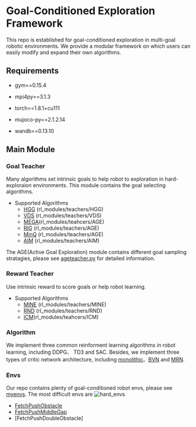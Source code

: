 # Goal-Conditioned Exploration Framework

This repo is established for goal-conditioned exploration in multi-goal robotic environments.
We provide a modular framework on which users can easily modify and expand their own algorithms.

## Requirements
- gym==0.15.4

- mpi4py==3.1.3

- torch==1.8.1+cu111

- mujoco-py==2.1.2.14

- wandb==0.13.10


## Main Module

### Goal Teacher
Many algorithms set intrinsic goals to help robot to exploration in hard-exploraion environments. This module contains the goal selecting algorithms.
- Supported Algorithms
    - [HGG](https://arxiv.org/abs/1906.04279)  (rl_modules/teachers/HGG) 
    - [VDS](https://arxiv.org/abs/2006.09641) (rl_modules/teachers/VDS)
    - [MEGA](https://arxiv.org/abs/2007.02832)(rl_modules/teahcers/AGE)
    - [RIG](https://arxiv.org/abs/1807.04742) (rl_modules/teachers/AGE)
    - [MinQ](https://arxiv.org/abs/1907.08225) (rl_modules/teachers/AGE)
    - [AIM](https://arxiv.org/abs/2105.13345) (rl_modules/teachers/AIM)

The AGE(Active Goal Exploration) module contains different goal sampling stratagies, please see [ageteacher.py](https://github.com/poisonwine/Goal-Conditioned-Exploration/blob/master/rl_modules/teachers/AGE/ageteacher.py) for detailed information.

### Reward Teacher
Use intrinsic reward to score goals or help robot learning.
 - Supported Algorithms
    - [MINE](https://arxiv.org/abs/2103.08107)  (rl_modules/teachers/MINE) 
    - [RND](https://arxiv.org/abs/1810.12894) (rl_modules/teachers/RND)
    - [ICM](https://arxiv.org/abs/1705.05363)(rl_modules/teahcers/ICM)


### Algorithm
We implement three common reinforment learning  algorithms in robot learning, including DDPG、 TD3 and SAC. Besides, we implement three types of critic network architecture, including [monolithic](https://github.com/poisonwine/Goal-Conditioned-Exploration/blob/master/rl_modules/models.py)、[BVN](https://arxiv.org/abs/2204.13695) and [MRN](https://arxiv.org/abs/2208.08133).

### Envs
Our repo contains plenty of  goal-conditioned robot envs, please see [myenvs](https://github.com/poisonwine/Goal-Conditioned-Exploration/tree/master/myenvs). 
The most difficult envs are 
![hard_envs](https://img.shields.io/badge/license-MIT-blue)
   
- [FetchPushObstacle](https://github.com/poisonwine/Goal-Conditioned-Exploration/blob/master/myenvs/fetch/push_new.py)
- [FetchPushMiddleGap](https://github.com/poisonwine/Goal-Conditioned-Exploration/blob/master/myenvs/fetch/push_wall_obstacle.py)
- [FetchPushDoubleObstacle]
